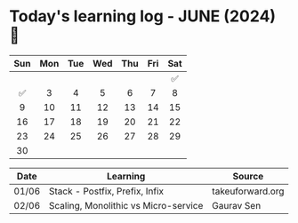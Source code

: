 # Today's learning log - JUNE (2024) 📆

|	Sun	|	Mon	|	Tue	|	Wed	|	Thu	|	Fri	|	Sat	|
| :---: | :---: | :---: | :---: | :---: | :---: | :---: |
|		|		|		|		|		|		|	✅ |
|	✅ |	3	|	4	|	5	|	6	|	7	|	8	|
|	9	|	10	|	11	|	12	|	13	|	14	|	15	|
|	16	|	17	|	18	|	19	|	20	|	21	|	22	|
|	23	|	24	|	25	|	26	|	27	|	28	|	29	|
|	30	|		|		|		|		|		|		|


| Date | Learning | Source |
|------|----------|--------|
| 01/06 | Stack - Postfix, Prefix, Infix | takeuforward.org |
| 02/06 | Scaling, Monolithic vs Micro-service | Gaurav Sen |
